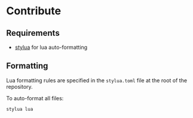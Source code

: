 # Contribute

## Requirements

- [stylua](https://github.com/JohnnyMorganz/StyLua) for lua auto-formatting

## Formatting

Lua formatting rules are specified in the `stylua.toml` file at the root of the
repository.

To auto-format all files:

```bash
stylua lua
```
